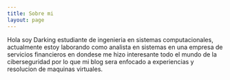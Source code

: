 ```yaml
---
title: Sobre mi
layout: page
---
```


Hola soy Darking estudiante de ingenieria en sistemas computacionales, actualmente estoy laborando como
analista en sistemas en una empresa de servicios financieros en dondese me hizo interesante todo el mundo 
de la ciberseguridad por lo que mi blog sera enfocado a experiencias y resolucion de maquinas virtuales.					

